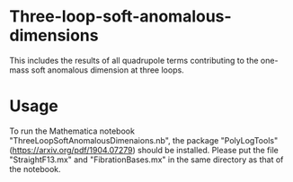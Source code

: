 # Three-loop-soft-anomalous-dimensions
This includes the results of all quadrupole terms contributing to the one-mass soft anomalous dimension at three loops. 
# Usage
To run the Mathematica notebook "ThreeLoopSoftAnomalousDimenaions.nb", the package "PolyLogTools"(https://arxiv.org/pdf/1904.07279) should be installed. Please put the file "StraightF13.mx" and "FibrationBases.mx" in the same directory as that of the notebook. 
